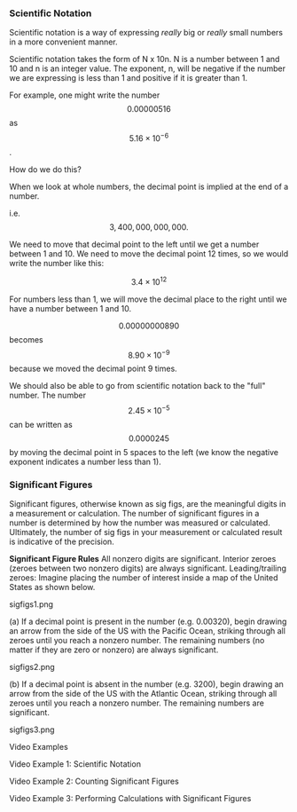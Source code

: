 ### Scientific Notation

Scientific notation is a way of expressing _really_ big or _really_ small numbers in a more convenient manner.  

Scientific notation takes the form of N x 10n.  N is a number between 1 and 10 and n is an integer value.  The exponent, n, will be negative if the number we are expressing is less than 1 and positive if it is greater than 1.

For example, one might write the number $$0.00000516$$ as $$5.16\times10^{-6}$$. 

How do we do this?

When we look at whole numbers, the decimal point is implied at the end of a number.

i.e. $$3,400,000,000,000.$$

We need to move that decimal point to the left until we get a number between 1 and 10.  We need to move the decimal point 12 times, so we would write the number like this:

$$3.4\times10^{12}$$

For numbers less than 1, we will move the decimal place to the right until we have a number between 1 and 10.

$$0.00000000890$$ becomes $$8.90\times10^{-9}$$ because we moved the decimal point 9 times.

We should also be able to go from scientific notation back to the "full" number.  The number $$2.45\times10^{-5}$$ can be written as $$0.0000245$$ by moving the decimal point in 5 spaces to the left (we know the negative exponent indicates a number less than 1).

 

### Significant Figures

Significant figures, otherwise known as sig figs, are the meaningful digits in a measurement or calculation.  The number of significant figures in a number is determined by how the number was measured or calculated.  Ultimately, the number of sig figs in your measurement or calculated result is indicative of the precision.  

**Significant Figure Rules**
All nonzero digits are significant.
Interior zeroes (zeroes between two nonzero digits) are always significant.
Leading/trailing zeroes: Imagine placing the number of interest inside a map of the United States as shown below.

sigfigs1.png 

(a) If a decimal point is present in the number (e.g. 0.00320), begin drawing an arrow from the side of the US with the Pacific Ocean, striking through all zeroes until you reach a nonzero number. The remaining numbers (no matter if they are zero or nonzero) are always significant.

sigfigs2.png 

(b) If a decimal point is absent in the number (e.g. 3200), begin drawing an arrow from the side of the US with the Atlantic Ocean, striking through all zeroes until you reach a nonzero number. The remaining numbers are significant.

sigfigs3.png

Video Examples

Video Example 1: Scientific Notation



 Video Example 2: Counting Significant Figures



Video Example 3: Performing Calculations with Significant Figures

